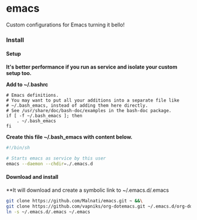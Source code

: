 # emacs
Custom configurations for Emacs turning it bello!

### Install

#### Setup

**It's better performance if you run as service and isolate your custom setup too.**

**Add to ~/.bashrc**

```bach
# Emacs definitions.
# You may want to put all your additions into a separate file like
# ~/.bash_emacs, instead of adding them here directly.
# See /usr/share/doc/bash-doc/examples in the bash-doc package.
if [ -f ~/.bash_emacs ]; then
	. ~/.bash_emacs
fi
```

**Create this file ~/.bash_emacs with content below.**

```bash
#!/bin/sh

# Starts emacs as service by this user
emacs --daemon --chdir=./.emacs.d
```

#### Download and install

**It will download and create a symbolic link to ~/.emacs.d/.emacs

```bash
git clone https://github.com/Malnati/emacs.git ~ &&\
git clone https://github.com/vapniks/org-dotemacs.git ~/.emacs.d/org-dotemacs &&\
ln -s ~/.emacs.d/.emacs ~/.emacs
```
